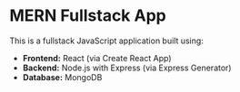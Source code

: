 # MERN Fullstack App

This is a fullstack JavaScript application built using:

- **Frontend:** React (via Create React App)
- **Backend:** Node.js with Express (via Express Generator)
- **Database:** MongoDB


